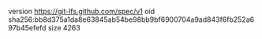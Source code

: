 version https://git-lfs.github.com/spec/v1
oid sha256:bb8d375a1da8e63845ab54be98bb9bf6900704a9ad843f6fb252a697b45efefd
size 4263
